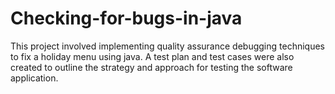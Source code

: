 # Checking-for-bugs-in-java
This project involved implementing quality assurance debugging techniques to fix a holiday menu using java. A test plan and test cases were also created to outline the strategy and approach for testing the software application. 
